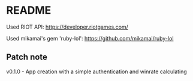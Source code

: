 # README

Used RIOT API: https://developer.riotgames.com/

Used mikamai's gem 'ruby-lol': https://github.com/mikamai/ruby-lol

Patch note
------
v0.1.0 - App creation with a simple authentication and winrate calculating
